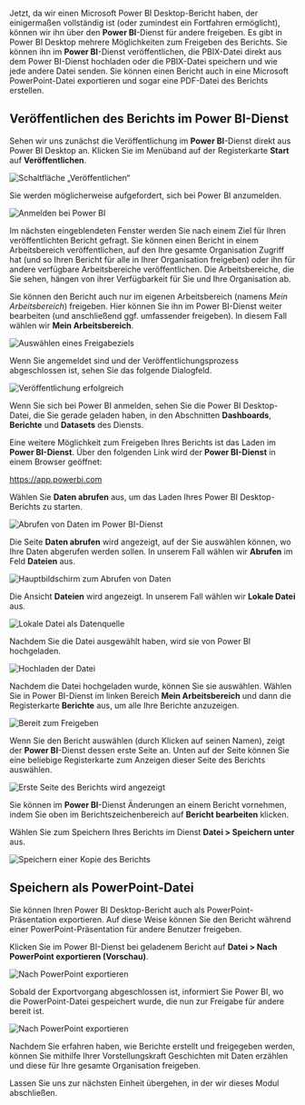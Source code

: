 Jetzt, da wir einen Microsoft Power BI Desktop-Bericht haben, der einigermaßen vollständig ist (oder zumindest ein Fortfahren ermöglicht), können wir ihn über den **Power BI**-Dienst für andere freigeben. Es gibt in Power BI Desktop mehrere Möglichkeiten zum Freigeben des Berichts. Sie können ihn im **Power BI**-Dienst veröffentlichen, die PBIX-Datei direkt aus dem Power BI-Dienst hochladen oder die PBIX-Datei speichern und wie jede andere Datei senden. Sie können einen Bericht auch in eine Microsoft PowerPoint-Datei exportieren und sogar eine PDF-Datei des Berichts erstellen.

## <a name="publish-to-the-power-bi-service"></a>Veröffentlichen des Berichts im Power BI-Dienst
Sehen wir uns zunächst die Veröffentlichung im **Power BI**-Dienst direkt aus Power BI Desktop an. Klicken Sie im Menüband auf der Registerkarte **Start** auf **Veröffentlichen**.

![Schaltfläche „Veröffentlichen“](../media/pbid-share_01.png)

Sie werden möglicherweise aufgefordert, sich bei Power BI anzumelden.

![Anmelden bei Power BI](../media/pbid-share_02.png)

Im nächsten eingeblendeten Fenster werden Sie nach einem Ziel für Ihren veröffentlichten Bericht gefragt. Sie können einen Bericht in einem Arbeitsbereich veröffentlichen, auf den Ihre gesamte Organisation Zugriff hat (und so Ihren Bericht für alle in Ihrer Organisation freigeben) oder ihn für andere verfügbare Arbeitsbereiche veröffentlichen. Die Arbeitsbereiche, die Sie sehen, hängen von ihrer Verfügbarkeit für Sie und Ihre Organisation ab.

Sie können den Bericht auch nur im eigenen Arbeitsbereich (namens *Mein Arbeitsbereich*) freigeben. Hier können Sie ihn im Power BI-Dienst weiter bearbeiten (und anschließend ggf. umfassender freigeben). In diesem Fall wählen wir **Mein Arbeitsbereich**.

![Auswählen eines Freigabeziels](../media/pbid-share_02b.png)

Wenn Sie angemeldet sind und der Veröffentlichungsprozess abgeschlossen ist, sehen Sie das folgende Dialogfeld.

![Veröffentlichung erfolgreich](../media/pbid-share_03.png)

Wenn Sie sich bei Power BI anmelden, sehen Sie die Power BI Desktop-Datei, die Sie gerade geladen haben, in den Abschnitten **Dashboards**, **Berichte** und **Datasets** des Diensts.

Eine weitere Möglichkeit zum Freigeben Ihres Berichts ist das Laden im **Power BI-Dienst**. Über den folgenden Link wird der **Power BI-Dienst** in einem Browser geöffnet:

<https://app.powerbi.com>

Wählen Sie **Daten abrufen** aus, um das Laden Ihres Power BI Desktop-Berichts zu starten.

![Abrufen von Daten im Power BI-Dienst](../media/pbid-share_04.png)

Die Seite **Daten abrufen** wird angezeigt, auf der Sie auswählen können, wo Ihre Daten abgerufen werden sollen. In unserem Fall wählen wir **Abrufen** im Feld **Dateien** aus.

![Hauptbildschirm zum Abrufen von Daten](../media/pbid-share_05.png)

Die Ansicht **Dateien** wird angezeigt. In unserem Fall wählen wir **Lokale Datei** aus.

![Lokale Datei als Datenquelle](../media/pbid-share_06.png)

Nachdem Sie die Datei ausgewählt haben, wird sie von Power BI hochgeladen.

![Hochladen der Datei](../media/pbid-share_07.png)

Nachdem die Datei hochgeladen wurde, können Sie sie auswählen. Wählen Sie in Power BI-Dienst im linken Bereich **Mein Arbeitsbereich** und dann die Registerkarte **Berichte** aus, um alle Ihre Berichte anzuzeigen.

![Bereit zum Freigeben](../media/pbid-share_08.png)

Wenn Sie den Bericht auswählen (durch Klicken auf seinen Namen), zeigt der **Power BI**-Dienst dessen erste Seite an. Unten auf der Seite können Sie eine beliebige Registerkarte zum Anzeigen dieser Seite des Berichts auswählen.

![Erste Seite des Berichts wird angezeigt](../media/pbid-share_09.png)

Sie können im **Power BI**-Dienst Änderungen an einem Bericht vornehmen, indem Sie oben im Berichtszeichenbereich auf **Bericht bearbeiten** klicken.

Wählen Sie zum Speichern Ihres Berichts im Dienst **Datei \> Speichern unter** aus. 

![Speichern einer Kopie des Berichts](../media/pbid-share_10.png)

## <a name="save-as-powerpoint-file"></a>Speichern als PowerPoint-Datei

Sie können Ihren Power BI Desktop-Bericht auch als PowerPoint-Präsentation exportieren. Auf diese Weise können Sie den Bericht während einer PowerPoint-Präsentation für andere Benutzer freigeben. 

Klicken Sie im Power BI-Dienst bei geladenem Bericht auf **Datei \> Nach PowerPoint exportieren (Vorschau)**.

![Nach PowerPoint exportieren](../media/pbid-share_11.png)

Sobald der Exportvorgang abgeschlossen ist, informiert Sie Power BI, wo die PowerPoint-Datei gespeichert wurde, die nun zur Freigabe für andere bereit ist.

![Nach PowerPoint exportieren](../media/pbid-share_12.png)

Nachdem Sie erfahren haben, wie Berichte erstellt und freigegeben werden, können Sie mithilfe Ihrer Vorstellungskraft Geschichten mit Daten erzählen und diese für Ihre gesamte Organisation freigeben.

Lassen Sie uns zur nächsten Einheit übergehen, in der wir dieses Modul abschließen.